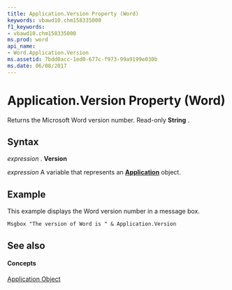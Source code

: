 ```yaml
---
title: Application.Version Property (Word)
keywords: vbawd10.chm158335000
f1_keywords:
- vbawd10.chm158335000
ms.prod: word
api_name:
- Word.Application.Version
ms.assetid: 7bdd0acc-1ed0-677c-f973-99a9199e030b
ms.date: 06/08/2017
---
```



# Application.Version Property (Word)

Returns the Microsoft Word version number. Read-only  **String** .


## Syntax

 _expression_ . **Version**

 _expression_ A variable that represents an **[Application](application-object-word.md)** object.


## Example

This example displays the Word version number in a message box.


```
Msgbox "The version of Word is " & Application.Version
```


## See also


#### Concepts


[Application Object](application-object-word.md)

